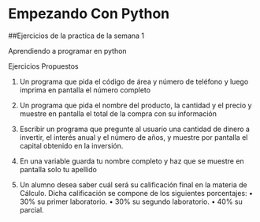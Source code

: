 # Empezando Con Python

##Ejercicios de la practica de la semana 1 

Aprendiendo a programar en python

Ejercicios Propuestos

1. Un programa que pida el código de área y número de teléfono y luego imprima en pantalla 
el número completo 

2. Un programa que pida el nombre del producto, la cantidad y el precio y muestre en 
pantalla el total de la compra con su información 

3. Escribir un programa que pregunte al usuario una cantidad de dinero a invertir, el interés 
anual y el número de años, y muestre por pantalla el capital obtenido en la inversión. 

4. En una variable guarda tu nombre completo y haz que se muestre en pantalla solo tu 
apellido 

5. Un alumno desea saber cuál será su calificación final en la materia de Cálculo. Dicha 
calificación se compone de los siguientes porcentajes: 
• 30% su primer laboratorio. 
• 30% su segundo laboratorio. 
• 40% su parcial.

